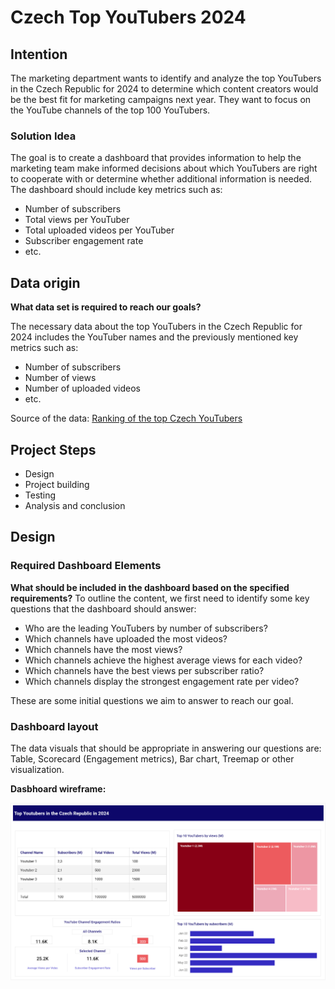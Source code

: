# Czech Top YouTubers 2024

## Intention
The marketing department wants to identify and analyze the top YouTubers in the Czech Republic for 2024 to determine which content creators would be the best fit for marketing campaigns next year. They want to focus on the YouTube channels of the top 100 YouTubers.

### Solution Idea
The goal is to create a dashboard that provides information to help the marketing team make informed decisions about which YouTubers are right to cooperate with or determine whether additional information is needed. The dashboard should include key metrics such as:
- Number of subscribers
- Total views per YouTuber
- Total uploaded videos per YouTuber
- Subscriber engagement rate
- etc.

## Data origin

**What data set is required to reach our goals?**

The necessary data about the top YouTubers in the Czech Republic for 2024 includes the YouTuber names and the previously mentioned key metrics such as:

- Number of subscribers
- Number of views
- Number of uploaded videos
- etc.

Source of the data: <a href="https://starngage.com/plus/en-us/influencer/ranking/youtube/czech-republic" target="_blank">Ranking of the top Czech YouTubers</a>

## Project Steps

- Design
- Project building
- Testing
- Analysis and conclusion

## Design

### Required Dashboard Elements

**What should be included in the dashboard based on the specified requirements?** 
To outline the content, we first need to identify some key questions that the dashboard should answer:

- Who are the leading YouTubers by number of subscribers?
- Which channels have uploaded the most videos?
- Which channels have the most views?
- Which channels achieve the highest average views for each video?
- Which channels have the best views per subscriber ratio?
- Which channels display the strongest engagement rate per video?

These are some initial questions we aim to answer to reach our goal.

### Dashboard layout

The data visuals that should be appropriate in answering our questions are: Table, Scorecard (Engagement metrics), Bar chart, Treemap or other visualization.

**Dasbhoard wireframe:**

![Dasbhoard mockup](assets/images/TopYouTubers_CZ2024_Dashboard_Mockup.png)

